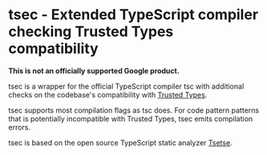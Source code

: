 # tsec - Extended TypeScript compiler checking Trusted Types compatibility

**This is not an officially supported Google product.**

tsec is a wrapper for the official TypeScript compiler tsc with additional
checks on the codebase's compatibility with
[Trusted Types](https://github.com/w3c/webappsec-trusted-types).

tsec supports most compilation flags as tsc does. For code pattern patterns that
is potentially incompatible with Trusted Types, tsec emits compilation errors.

tsec is based on the open source TypeScript static analyzer
[Tsetse](https://tsetse.info/).
